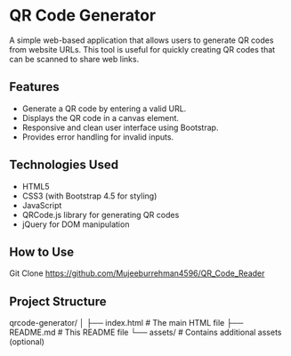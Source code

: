 # QR Code Generator

A simple web-based application that allows users to generate QR codes from website URLs. This tool is useful for quickly creating QR codes that can be scanned to share web links.

## Features

- Generate a QR code by entering a valid URL.
- Displays the QR code in a canvas element.
- Responsive and clean user interface using Bootstrap.
- Provides error handling for invalid inputs.

## Technologies Used

- HTML5
- CSS3 (with Bootstrap 4.5 for styling)
- JavaScript
- QRCode.js library for generating QR codes
- jQuery for DOM manipulation

## How to Use

Git Clone https://github.com/Mujeeburrehman4596/QR_Code_Reader

## Project Structure

qrcode-generator/
│
├── index.html         # The main HTML file
├── README.md          # This README file
└── assets/            # Contains additional assets (optional)

